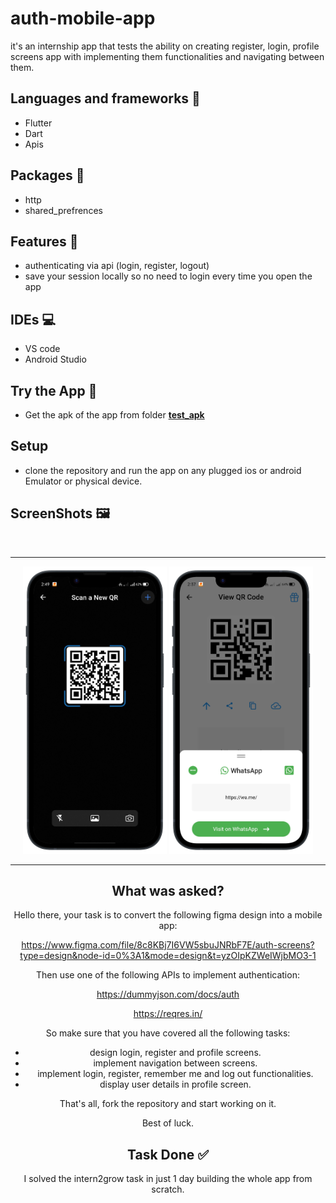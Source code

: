 # auth-mobile-app

it's an internship app that tests the ability on creating register, login, profile screens app
with implementing them functionalities and navigating between them.

## Languages and frameworks 📑

 * Flutter
 * Dart
 * Apis

## Packages 🔎
 * http
 * shared_prefrences

## Features 🥇
 * authenticating via api (login, register, logout)
 * save your session locally so no need to login every time you open the app

## IDEs 💻
 * VS code
 * Android Studio

## Try the App 📱
 * Get the apk of the app from folder [**test_apk**](https://github.com/Mohamed-said-salah/auth-mobile-app/tree/main/test_apk)

## Setup
 * clone the repository and run the app on any plugged ios or android Emulator or physical device.

## ScreenShots 🖼️
<div align='center'>
  <img height="460px" src="">
  <img height="460px" src="">
  <img height="460px" src="">
<hr/>
</div>

<div align='center'>
<img height="460px" src="https://github.com/Mohamed-said-salah/QR-PRO-APP/blob/main/screen_shots/1653137926250-portrait.png?raw=true">
<img height="460px" src="https://github.com/Mohamed-said-salah/QR-PRO-APP/blob/main/screen_shots/Screenshot_2022-05-21-14-37-22-41_1d10d8d9cd67b75ae7db9e9f00dd6d83-portrait.png?raw=true">
<hr/>

## What was asked?
Hello there, your task is to convert the following figma design into a mobile app:

https://www.figma.com/file/8c8KBj7I6VW5sbuJNRbF7E/auth-screens?type=design&node-id=0%3A1&mode=design&t=yzOIpKZWeIWjbMO3-1

Then use one of the following APIs to implement authentication:

https://dummyjson.com/docs/auth

https://reqres.in/

So make sure that you have covered all the following tasks:

- design login, register and profile screens.
- implement navigation between screens.
- implement login, register, remember me and log out functionalities.
- display user details in profile screen.

That's all, fork the repository and start working on it.

Best of luck.

## Task Done ✅

I solved the intern2grow task in just 1 day building the whole app from scratch.
